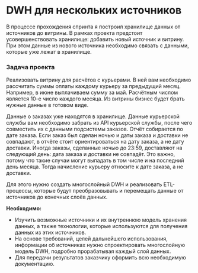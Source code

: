 # DWH для нескольких источников

В процессе прохождения спринта я построил хранилище данных от источников до витрины. В рамках проекта предстоит усовершенствовать хранилище: добавить новый источник и витрину. При этом данные из нового источника необходимо связать с данными, которые уже лежат в хранилище.

### Задача проекта
Реализовать витрину для расчётов с курьерами. В ней вам необходимо рассчитать суммы оплаты каждому курьеру за предыдущий месяц. Например, в июне выплачиваем сумму за май. Расчётным числом является 10-е число каждого месяца. Из витрины бизнес будет брать нужные данные в готовом виде.

Данные о заказах уже находятся в хранилище. Данные курьерской службы вам необходимо забрать из API курьерской службы, после чего совместить их с данными подсистемы заказов.
Отчёт собирается по дате заказа. Если заказ был сделан ночью и даты заказа и доставки не совпадают, в отчёте стоит ориентироваться на дату заказа, а не дату доставки. Иногда заказы, сделанные ночью до 23:59, доставляют на следующий день: дата заказа и доставки не совпадёт. Это важно, потому что такие случаи могут выпадать в том числе и на последний день месяца. Тогда начисление курьеру относите к дате заказа, а не доставки.

Для этого нужно создать многослойный DWH и реализовать ETL-процессы, которые будут преобразовывать и перемещать данные от источников до конечных слоёв данных.

**Необходимо:**
- Изучить возможные источники и их внутреннюю модель хранения данных, а также технологии, которые используются для получения данных из этих источников.
- На основе требований, целей дальнейшего использования, информации об источниках нужно спроектировать многослойную модель DWH, подробно прорабатывая каждый слой данных.
- Для передачи результатов заказчику оформить всю необходимую документацию.
